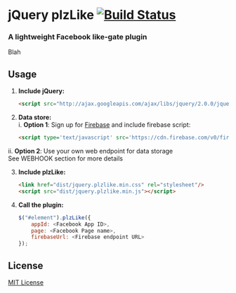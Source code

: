 # jQuery plzLike [![Build Status](https://secure.travis-ci.org/jquery-boilerplate/jquery-boilerplate.png?branch=master)](https://travis-ci.org/jquery-boilerplate/jquery-boilerplate)

### A lightweight Facebook like-gate plugin

Blah

## Usage

1. **Include jQuery:**

	```html
	<script src="http://ajax.googleapis.com/ajax/libs/jquery/2.0.0/jquery.min.js"></script>
	```

2. **Data store:**  
  i. **Option 1**: Sign up for [Firebase](http://firebase.com) and include firebase script:

	```html
	<script type='text/javascript' src='https://cdn.firebase.com/v0/firebase.js'></script>
	```
  ii. **Option 2**: Use your own web endpoint for data storage  
      See WEBHOOK section for more details

3. **Include plzLike:**

	```html
	<link href="dist/jquery.plzlike.min.css" rel="stylesheet"/>
	<script src="dist/jquery.plzlike.min.js"></script>
	```
4. **Call the plugin:**

	```javascript
	$("#element").plzLike({
		appId: <Facebook App ID>,
		page: <Facebook Page name>,
		firebaseUrl: <Firebase endpoint URL>
	});
	```

## License

[MIT License](http://davidgovea.mit-license.org/)
